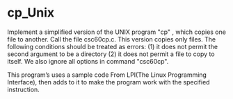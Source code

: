 # cp_Unix

Implement a simplified version of the UNIX program "cp" , which copies one file to another. Call the file csc60cp.c. This version copies only files. The following conditions should be treated as errors: (1) it does not permit the second argument to be a directory 
(2) it does not permit a file to copy to itself. We also ignore all options in command "csc60cp".

This program’s uses a sample code From LPI(The Linux Programming Interface), then adds to it 
to make the program work with the specified instruction.
